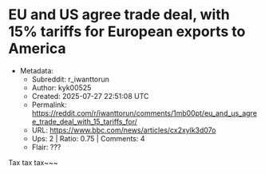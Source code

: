 # EU and US agree trade deal, with 15% tariffs for European exports to America

- Metadata:
  - Subreddit: r_iwanttorun
  - Author: kyk00525
  - Created: 2025-07-27 22:51:08 UTC
  - Permalink: https://reddit.com/r/iwanttorun/comments/1mb00pt/eu_and_us_agree_trade_deal_with_15_tariffs_for/
  - URL: https://www.bbc.com/news/articles/cx2xylk3d07o
  - Ups: 2 | Ratio: 0.75 | Comments: 4
  - Flair: ???


Tax tax tax\~\~~

